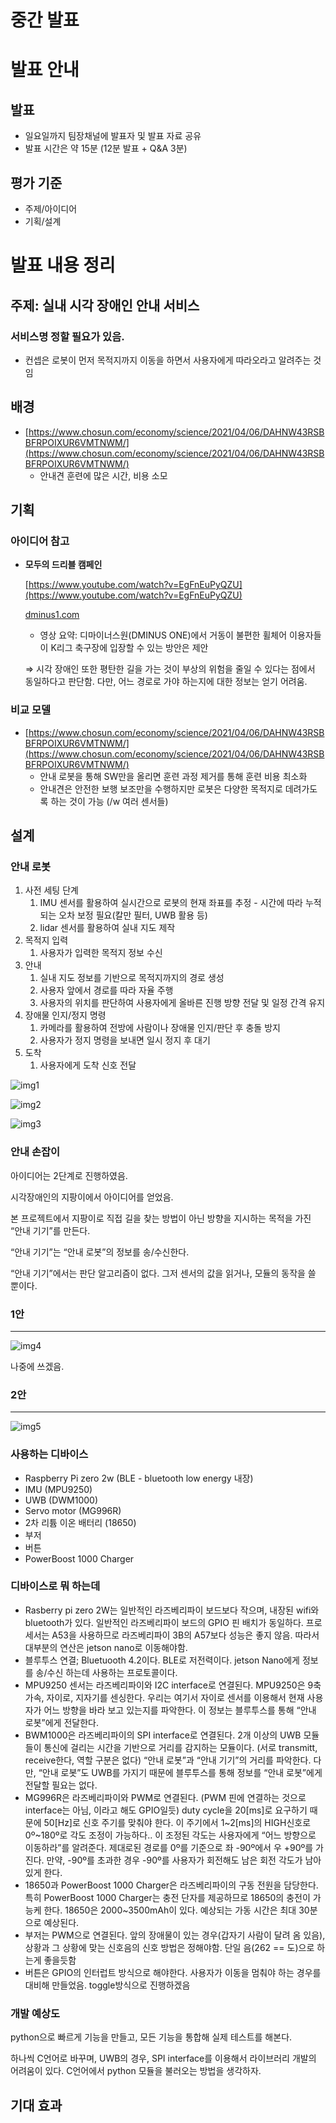 # 중간 발표

# 발표 안내

## 발표

- 일요일까지 팀장채널에 발표자 및 발표 자료 공유
- 발표 시간은 약 15분 (12분 발표 + Q&A 3분)

## 평가 기준

- 주제/아이디어
- 기획/설계

# 발표 내용 정리

## 주제: 실내 시각 장애인 안내 서비스

### 서비스명 정할 필요가 있음.

- 컨셉은 로봇이 먼저 목적지까지 이동을 하면서 사용자에게 따라오라고 알려주는 것임

## 배경

- [https://www.chosun.com/economy/science/2021/04/06/DAHNW43RSBBFRPOIXUR6VMTNWM/](https://www.chosun.com/economy/science/2021/04/06/DAHNW43RSBBFRPOIXUR6VMTNWM/)
    - 안내견 훈련에 많은 시간, 비용 소모

## 기획

### 아이디어 참고

- **모두의 드리블 캠페인**
    
    [https://www.youtube.com/watch?v=EgFnEuPyQZU](https://www.youtube.com/watch?v=EgFnEuPyQZU)
    
    [dminus1.com](http://dminus1.com/work/모두의-드리블-캠페인/)
    
    - 영상 요약: 디마이너스원(DMINUS ONE)에서 거동이 불편한 휠체어 이용자들이 K리그 축구장에 입장할 수 있는 방안은 제안
    
    ⇒ 시각 장애인 또한 평탄한 길을 가는 것이 부상의 위험을 줄일 수 있다는 점에서 동일하다고 판단함. 다만, 어느 경로로 가야 하는지에 대한 정보는 얻기 어려움.
    

### 비교 모델

- [https://www.chosun.com/economy/science/2021/04/06/DAHNW43RSBBFRPOIXUR6VMTNWM/](https://www.chosun.com/economy/science/2021/04/06/DAHNW43RSBBFRPOIXUR6VMTNWM/)
    - 안내 로봇을 통해 SW만을 올리면 훈련 과정 제거를 통해 훈련 비용 최소화
    - 안내견은 안전한 보행 보조만을 수행하지만 로봇은 다양한 목적지로 데려가도록 하는 것이 가능 (/w 여러 센서들)

## 설계

### 안내 로봇

1. 사전 세팅 단계
    1. IMU 센서를 활용하여 실시간으로 로봇의 현재 좌표를 추정 - 시간에 따라 누적되는 오차 보정 필요(칼만 필터, UWB 활용 등)
    2. lidar 센서를 활용하여 실내 지도 제작
2. 목적지 입력
    1. 사용자가 입력한 목적지 정보 수신
3. 안내
    1. 실내 지도 정보를 기반으로 목적지까지의 경로 생성
    2. 사용자 앞에서 경로를 따라 자율 주행
    3. 사용자의 위치를 판단하여 사용자에게 올바른 진행 방향 전달 및 일정 간격 유지
4. 장애물 인지/정지 명령
    1. 카메라를 활용하여 전방에 사람이나 장애물 인지/판단 후 충돌 방지
    2. 사용자가 정지 명령을 보내면 일시 정지 후 대기
5. 도착
    1. 사용자에게 도착 신호 전달

![img1](./src/img1.png)

![img2](./src/img2.png)

![img3](./src/img3.png)

### 안내 손잡이

아이디어는 2단계로 진행하였음.

시각장애인의 지팡이에서 아이디어를 얻었음.

본 프로젝트에서 지팡이로 직접 길을 찾는 방법이 아닌 방향을 지시하는 목적을 가진 “안내 기기”를 만든다.

“안내 기기”는 “안내 로봇”의 정보를 송/수신한다.

“안내 기기”에서는 판단 알고리즘이 없다. 그저 센서의 값을 읽거나, 모듈의 동작을 쓸 뿐이다. 

### 1안

---

![img4](./src/img4.jpg)

나중에 쓰겠음.

### 2안

---

![img5](./src/img5.jpg)

### 사용하는 디바이스

- Raspberry Pi zero 2w (BLE - bluetooth low energy 내장)
- IMU (MPU9250)
- UWB (DWM1000)
- Servo motor (MG996R)
- 2차 리튬 이온 배터리 (18650)
- 부저
- 버튼
- PowerBoost 1000 Charger

### 디바이스로 뭐 하는데

- Rasberry pi zero 2W는 일반적인 라즈베리파이 보드보다 작으며, 내장된 wifi와 bluetooth가 있다. 일반적인 라즈베리파이 보드의 GPIO 핀 배치가 동일하다. 프로세서는 A53을 사용하므로 라즈베리파이 3B의 A57보다 성능은 좋지 않음. 따라서 대부분의 연산은 jetson nano로 이동해야함.
- 블루투스 연결; Bluetuooth 4.2이다. BLE로 저전력이다. jetson Nano에게 정보를 송/수신 하는데 사용하는 프로토콜이다.
- MPU9250 센서는 라즈베리파이와 I2C interface로 연결된다. MPU9250은 9축 가속, 자이로, 지자기를 센싱한다. 우리는 여기서 자이로 센서를 이용해서 현재 사용자가 어느 방향을 바라 보고 있는지를 파악한다. 이 정보는 블루투스를 통해 “안내 로봇”에게 전달한다.
- BWM1000은 라즈베리파이의 SPI interface로 연결된다. 2개 이상의 UWB 모듈들이 통신에 걸리는 시간을 기반으로 거리를 감지하는 모듈이다. (서로 transmitt, receive한다, 역할 구분은 없다) “안내 로봇”과 “안내 기기”의 거리를 파악한다. 다만, “안내 로봇”도 UWB를 가지기 때문에 블루투스를 통해 정보를 “안내 로봇”에게 전달할 필요는 없다.
- MG996R은 라즈베리파이와 PWM로 연결된다. (PWM 핀에 연결하는 것으로 interface는 아님, 이라고 해도 GPIO일듯) duty cycle을 20[ms]로 요구하기 때문에 50[Hz]로 신호 주기를 맞춰야 한다. 이 주기에서 1~2[ms]의 HIGH신호로 0º~180º로 각도 조정이 가능하다..
이 조정된 각도는 사용자에게 “어느 방향으로 이동하라”를 알려준다. 제대로된 경로를 0º를 기준으로 좌 -90º에서 우 +90º를 가진다. 만약, -90º를 초과한 경우 -90º를 사용자가 회전해도 남은 회전 각도가 남아있게 한다.
- 18650과 PowerBoost 1000 Charger은 라즈베리파이의 구동 전원을 담당한다. 특히 PowerBoost 1000 Charger는 충전 단자를 제공하므로 18650의 충전이 가능케 한다. 18650은 2000~3500mAh이 있다. 예상되는 가동 시간은 최대 30분으로 예상된다.
- 부저는 PWM으로 연결된다. 앞의 장애물이 있는 경우(갑자기 사람이 달려 옴 있음), 상황과 그 상황에 맞는 신호음의 신호 방법은 정해야함. 단일 음(262 == 도)으로 하는게 좋을듯함
- 버튼은 GPIO의 인터럽트 방식으로 해야한다. 사용자가 이동을 멈춰야 하는 경우를 대비해 만들었음. toggle방식으로 진행하겠음

### 개발 예상도

python으로 빠르게 기능을 만들고, 모든 기능을 통합해 실제 테스트를 해본다.

하나씩 C언어로 바꾸며, UWB의 경우, SPI interface를 이용해서 라이브러리 개발의 어려움이 있다. C언어에서 python 모듈을 불러오는 방법을 생각하자.

## 기대 효과
